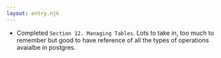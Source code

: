 ```yaml
---
layout: entry.njk
---
```


- Completed `Section 12. Managing Tables`. Lots to take in, too much to remember but good to have reference of all the types of operations avaialbe in postgres.
